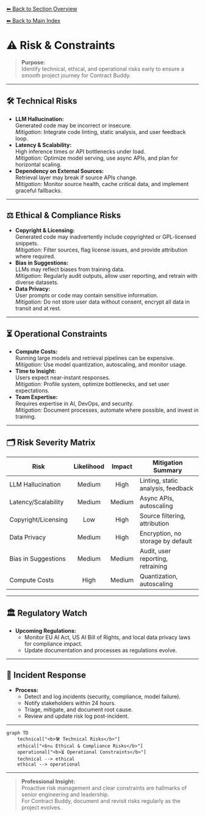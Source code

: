 [⬅ Back to Section Overview](README.md)

[⬅ Back to Main Index](../../../INDEX.md#foundation)

# ⚠️ Risk & Constraints

> **Purpose:**  
> Identify technical, ethical, and operational risks early to ensure a smooth project journey for Contract Buddy.

---

## 🛠️ Technical Risks

- **LLM Hallucination:**  
  Generated code may be incorrect or insecure.  
  *Mitigation:* Integrate code linting, static analysis, and user feedback loop.
- **Latency & Scalability:**  
  High inference times or API bottlenecks under load.  
  *Mitigation:* Optimize model serving, use async APIs, and plan for horizontal scaling.
- **Dependency on External Sources:**  
  Retrieval layer may break if source APIs change.  
  *Mitigation:* Monitor source health, cache critical data, and implement graceful fallbacks.

---

## ⚖️ Ethical & Compliance Risks

- **Copyright & Licensing:**  
  Generated code may inadvertently include copyrighted or GPL-licensed snippets.  
  *Mitigation:* Filter sources, flag license issues, and provide attribution where required.
- **Bias in Suggestions:**  
  LLMs may reflect biases from training data.  
  *Mitigation:* Regularly audit outputs, allow user reporting, and retrain with diverse datasets.
- **Data Privacy:**  
  User prompts or code may contain sensitive information.  
  *Mitigation:* Do not store user data without consent, encrypt all data in transit and at rest.

---

## ⏳ Operational Constraints

- **Compute Costs:**  
  Running large models and retrieval pipelines can be expensive.  
  *Mitigation:* Use model quantization, autoscaling, and monitor usage.
- **Time to Insight:**  
  Users expect near-instant responses.  
  *Mitigation:* Profile system, optimize bottlenecks, and set user expectations.
- **Team Expertise:**  
  Requires expertise in AI, DevOps, and security.  
  *Mitigation:* Document processes, automate where possible, and invest in training.

---

## 🗂️ Risk Severity Matrix

| Risk                       | Likelihood | Impact   | Mitigation Summary                |
|----------------------------|:----------:|:--------:|-----------------------------------|
| LLM Hallucination          | Medium     | High     | Linting, static analysis, feedback|
| Latency/Scalability        | Medium     | Medium   | Async APIs, autoscaling           |
| Copyright/Licensing        | Low        | High     | Source filtering, attribution     |
| Data Privacy               | Medium     | High     | Encryption, no storage by default |
| Bias in Suggestions        | Medium     | Medium   | Audit, user reporting, retraining |
| Compute Costs              | High       | Medium   | Quantization, autoscaling         |

---

## 🏛️ Regulatory Watch

- **Upcoming Regulations:**  
  - Monitor EU AI Act, US AI Bill of Rights, and local data privacy laws for compliance impact.
  - Update documentation and processes as regulations evolve.

---

## 🚨 Incident Response

- **Process:**  
  - Detect and log incidents (security, compliance, model failure).
  - Notify stakeholders within 24 hours.
  - Triage, mitigate, and document root cause.
  - Review and update risk log post-incident.

---

```mermaid
graph TD
    technical["<b>🛠️ Technical Risks</b>"]
    ethical["<b>⚖️ Ethical & Compliance Risks</b>"]
    operational["<b>⏳ Operational Constraints</b>"]
    technical --> ethical
    ethical --> operational
```

---

> **Professional Insight:**  
> Proactive risk management and clear constraints are hallmarks of senior engineering and leadership.  
> For Contract Buddy, document and revisit risks regularly as the project evolves.